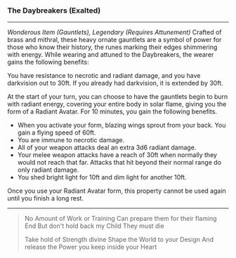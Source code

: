 ### The Daybreakers (Exalted)
---
*Wonderous Item (Gauntlets), Legendary (Requires Attunement)*
Crafted of brass and mithral, these heavy ornate gauntlets are a symbol of power for those who know their history, the runes marking their edges shimmering with energy. While wearing and attuned to the Daybreakers, the wearer gains the following benefits:

You have resistance to necrotic and radiant damage, and you have darkvision out to 30ft. If you already had darkvision, it is extended by 30ft.

At the start of your turn, you can choose to have the gauntlets begin to burn with radiant energy, covering your entire body in solar flame, giving you the form of a Radiant Avatar. For 10 minutes, you gain the following benefits.

- When you activate your form, blazing wings sprout from your back. You gain a flying speed of 60ft.
- You are immune to necrotic damage.
- All of your weapon attacks deal an extra 3d6 radiant damage.
- Your melee weapon attacks have a reach of 30ft when normally they would not reach that far. Attacks that hit beyond their normal range do only radiant damage.
- You shed bright light for 10ft and dim light for another 10ft.

Once you use your Radiant Avatar form, this property cannot be used again until you finish a long rest.

---
> No Amount of Work or Training
> Can prepare them for their flaming End
> But don't hold back my Child
> They must die
>
> Take hold of Strength divine
> Shape the World to your Design
> And release the Power you keep inside your Heart
